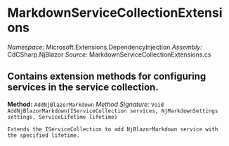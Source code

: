 # MarkdownServiceCollectionExtensions

*Namespace:* Microsoft.Extensions.DependencyInjection
*Assembly:* CdCSharp.NjBlazor
*Source:* MarkdownServiceCollectionExtensions.cs


Contains extension methods for configuring services in the service collection.
---

**Method:** `AddNjBlazorMarkdown`
*Method Signature:* `Void AddNjBlazorMarkdown(IServiceCollection services, NjMarkdownSettings settings, ServiceLifetime lifetime)`


    Extends the IServiceCollection to add NjBlazorMarkdown service with the specified lifetime.
    


